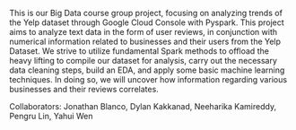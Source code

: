 This is our Big Data course group project, focusing on analyzing trends of the Yelp dataset through Google Cloud Console with Pyspark. This project aims to analyze text data in the form of user reviews, in conjunction with numerical information related to businesses and their users from the Yelp Dataset. We strive to utilize fundamental Spark methods to offload the heavy lifting to compile our dataset for analysis, carry out the necessary data cleaning steps, build an EDA, and apply some basic machine learning techniques. In doing so, we will uncover how information regarding various businesses and their reviews correlates.

Collaborators: Jonathan Blanco, Dylan Kakkanad, Neeharika Kamireddy, Pengru Lin, Yahui Wen
